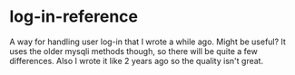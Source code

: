 # log-in-reference
A way for handling user log-in that I wrote a while ago. Might be useful?
It uses the older mysqli methods though, so there will be quite a few differences.
Also I wrote it like 2 years ago so the quality isn't great.

